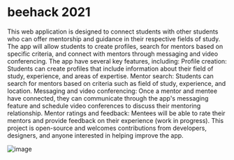 # beehack 2021

This web application is designed to connect students with other students who can offer mentorship and guidance in their respective fields of study. The app will allow students to create profiles, search for mentors based on specific criteria, and connect with mentors through messaging and video conferencing. The app have several key features, including: Profile creation: Students can create profiles that include information about their field of study, experience, and areas of expertise. Mentor search: Students can search for mentors based on criteria such as field of study, experience, and location. Messaging and video conferencing: Once a mentor and mentee have connected, they can communicate through the app's messaging feature and schedule video conferences to discuss their mentoring relationship. Mentor ratings and feedback: Mentees will be able to rate their mentors and provide feedback on their experience (work in progress). This project is open-source and welcomes contributions from developers, designers, and anyone interested in helping improve the app.

![image](https://user-images.githubusercontent.com/84588180/214759693-afa26b7a-7fce-44f3-b4e0-ed402305049e.png)
